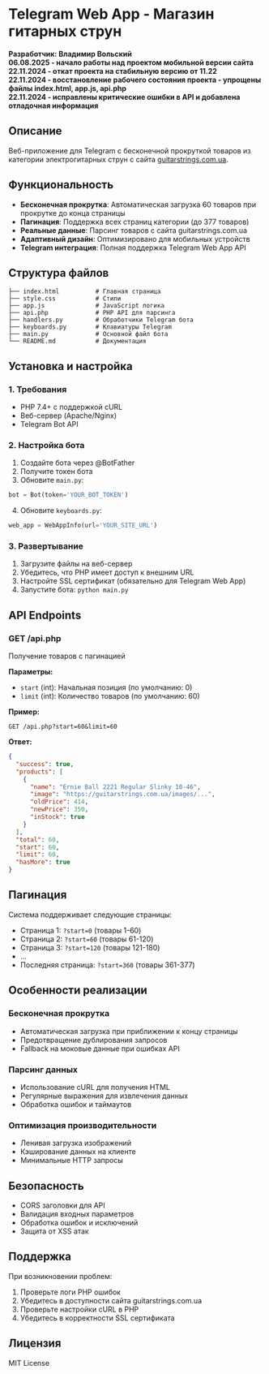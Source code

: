# Telegram Web App - Магазин гитарных струн

**Разработчик: Владимир Вольский**  
**06.08.2025 - начало работы над проектом мобильной версии сайта**  
**22.11.2024 - откат проекта на стабильную версию от 11.22**  
**22.11.2024 - восстановление рабочего состояния проекта - упрощены файлы index.html, app.js, api.php**  
**22.11.2024 - исправлены критические ошибки в API и добавлена отладочная информация**

## Описание

Веб-приложение для Telegram с бесконечной прокруткой товаров из категории электрогитарных струн с сайта [guitarstrings.com.ua](https://guitarstrings.com.ua/electro).

## Функциональность

- **Бесконечная прокрутка**: Автоматическая загрузка 60 товаров при прокрутке до конца страницы
- **Пагинация**: Поддержка всех страниц категории (до 377 товаров)
- **Реальные данные**: Парсинг товаров с сайта guitarstrings.com.ua
- **Адаптивный дизайн**: Оптимизировано для мобильных устройств
- **Telegram интеграция**: Полная поддержка Telegram Web App API

## Структура файлов

```
├── index.html          # Главная страница
├── style.css           # Стили
├── app.js              # JavaScript логика
├── api.php             # PHP API для парсинга
├── handlers.py         # Обработчики Telegram бота
├── keyboards.py        # Клавиатуры Telegram
├── main.py             # Основной файл бота
└── README.md           # Документация
```

## Установка и настройка

### 1. Требования
- PHP 7.4+ с поддержкой cURL
- Веб-сервер (Apache/Nginx)
- Telegram Bot API

### 2. Настройка бота
1. Создайте бота через @BotFather
2. Получите токен бота
3. Обновите `main.py`:
```python
bot = Bot(token='YOUR_BOT_TOKEN')
```

4. Обновите `keyboards.py`:
```python
web_app = WebAppInfo(url='YOUR_SITE_URL')
```

### 3. Развертывание
1. Загрузите файлы на веб-сервер
2. Убедитесь, что PHP имеет доступ к внешним URL
3. Настройте SSL сертификат (обязательно для Telegram Web App)
4. Запустите бота: `python main.py`

## API Endpoints

### GET /api.php
Получение товаров с пагинацией

**Параметры:**
- `start` (int): Начальная позиция (по умолчанию: 0)
- `limit` (int): Количество товаров (по умолчанию: 60)

**Пример:**
```
GET /api.php?start=60&limit=60
```

**Ответ:**
```json
{
  "success": true,
  "products": [
    {
      "name": "Ernie Ball 2221 Regular Slinky 10-46",
      "image": "https://guitarstrings.com.ua/images/...",
      "oldPrice": 414,
      "newPrice": 350,
      "inStock": true
    }
  ],
  "total": 60,
  "start": 60,
  "limit": 60,
  "hasMore": true
}
```

## Пагинация

Система поддерживает следующие страницы:
- Страница 1: `?start=0` (товары 1-60)
- Страница 2: `?start=60` (товары 61-120)
- Страница 3: `?start=120` (товары 121-180)
- ...
- Последняя страница: `?start=360` (товары 361-377)

## Особенности реализации

### Бесконечная прокрутка
- Автоматическая загрузка при приближении к концу страницы
- Предотвращение дублирования запросов
- Fallback на моковые данные при ошибках API

### Парсинг данных
- Использование cURL для получения HTML
- Регулярные выражения для извлечения данных
- Обработка ошибок и таймаутов

### Оптимизация производительности
- Ленивая загрузка изображений
- Кэширование данных на клиенте
- Минимальные HTTP запросы

## Безопасность

- CORS заголовки для API
- Валидация входных параметров
- Обработка ошибок и исключений
- Защита от XSS атак

## Поддержка

При возникновении проблем:
1. Проверьте логи PHP ошибок
2. Убедитесь в доступности сайта guitarstrings.com.ua
3. Проверьте настройки cURL в PHP
4. Убедитесь в корректности SSL сертификата

## Лицензия

MIT License